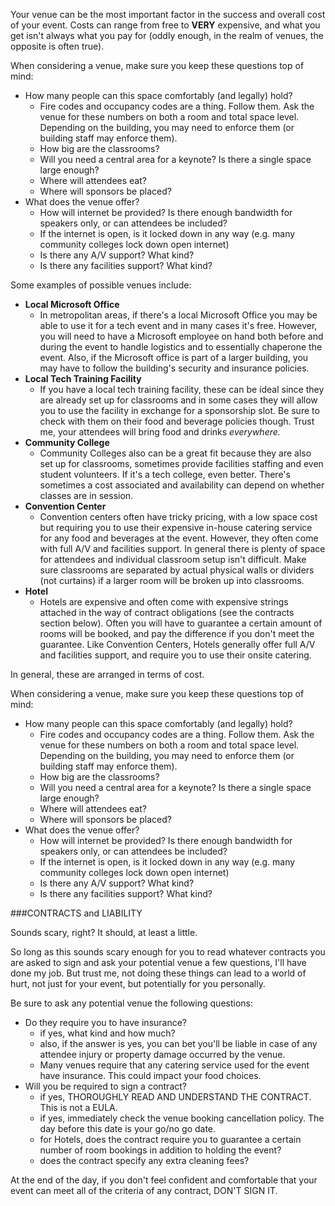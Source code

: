 Your venue can be the most important factor in the success and overall cost of your event. Costs can range from free to **VERY** expensive, and what you get isn't always what you pay for (oddly enough, in the realm of venues, the opposite is often true). 

When considering a venue, make sure you keep these questions top of mind:  
- How many people can this space comfortably (and legally) hold?  
    - Fire codes and occupancy codes are a thing. Follow them. Ask the venue for these numbers on both a room and total space level. Depending on the building, you may need to enforce them (or building staff may enforce them).  
    - How big are the classrooms?  
    - Will you need a central area for a keynote? Is there a single space large enough?  
    - Where will attendees eat?  
    - Where will sponsors be placed?  
- What does the venue offer?  
    - How will internet be provided? Is there enough bandwidth for speakers only, or can attendees be included?  
    - If the internet is open, is it locked down in any way (e.g. many community colleges lock down open internet)  
    - Is there any A/V support? What kind?  
    - Is there any facilities support? What kind? 

Some examples of possible venues include:  

- **Local Microsoft Office**  
    - In metropolitan areas, if there's a local Microsoft Office you may be able to use it for a tech event and in many cases it's free. However, you will need to have a Microsoft employee on hand both before and during the event to handle logistics and to essentially chaperone the event. Also, if the Microsoft office is part of a larger building, you may have to follow the building's security and insurance policies.
- **Local Tech Training Facility**  
    - If you have a local tech training facility, these can be ideal since they are already set up for classrooms and in some cases they will allow you to use the facility in exchange for a sponsorship slot. Be sure to check with them on their food and beverage policies though. Trust me, your attendees will bring food and drinks *everywhere.*    
- **Community College**  
    - Community Colleges also can be a great fit because they are also set up for classrooms, sometimes provide facilities staffing and even student volunteers. If it's a tech college, even better. There's sometimes a cost associated and availability can depend on whether classes are in session.
- **Convention Center** 
    - Convention centers often have tricky pricing, with a low space cost but requiring you to use their expensive in-house catering service for any food and beverages at the event. However, they often come with full A/V and facilities support. In general there is plenty of space for attendees and individual classroom setup isn't difficult. Make sure classrooms are separated by actual physical walls or dividers (not curtains) if a larger room will be broken up into classrooms.
- **Hotel**  
    - Hotels are expensive and often come with expensive strings attached in the way of contract obligations (see the contracts section below). Often you will have to guarantee a certain amount of rooms will be booked, and pay the difference if you don't meet the guarantee. Like Convention Centers, Hotels generally offer full A/V and facilities support, and require you to use their onsite catering.

In general, these are arranged in terms of cost.

When considering a venue, make sure you keep these questions top of mind:  
- How many people can this space comfortably (and legally) hold?  
    - Fire codes and occupancy codes are a thing. Follow them. Ask the venue for these numbers on both a room and total space level. Depending on the building, you may need to enforce them (or building staff may enforce them).  
    - How big are the classrooms?  
    - Will you need a central area for a keynote? Is there a single space large enough?  
    - Where will attendees eat?  
    - Where will sponsors be placed?  
- What does the venue offer?  
    - How will internet be provided? Is there enough bandwidth for speakers only, or can attendees be included?  
    - If the internet is open, is it locked down in any way (e.g. many community colleges lock down open internet)  
    - Is there any A/V support? What kind?  
    - Is there any facilities support? What kind? 
  
###CONTRACTS and LIABILITY

Sounds scary, right? It should, at least a little. 

So long as this sounds scary enough for you to read whatever contracts you are asked to sign and ask your potential venue a few questions, I'll have done my job. But trust me, not doing these things can lead to a world of hurt, not just for your event, but potentially for you personally.

Be sure to ask any potential venue the following questions:  
- Do they require you to have insurance?  
    - if yes, what kind and how much?  
    - also, if the answer is yes, you can bet you'll be liable in case of any attendee injury or property damage occurred by the venue.  
    - Many venues require that any catering service used for the event have insurance. This could impact your food choices. 
- Will you be required to sign a contract?  
    - if yes, THOROUGHLY READ AND UNDERSTAND THE CONTRACT. This is not a EULA.
    - if yes, immediately check the venue booking cancellation policy. The day before this date is your go/no go date.  
    - for Hotels, does the contract require you to guarantee a certain number of room bookings in addition to holding the event?  
    - does the contract specify any extra cleaning fees?  

At the end of the day, if you don't feel confident and comfortable that your event can meet all of the criteria of any contract, DON'T SIGN IT.     

